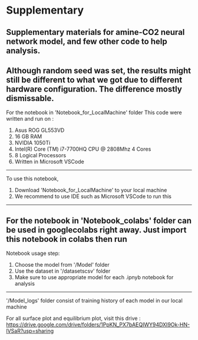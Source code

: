 # Supplementary
Supplementary materials for amine-CO2 neural network model, and few other code to help analysis.
-----------------------------------------------------------------------------------
Although random seed was set, the results might still be different to what we got due to different hardware configuration. The difference mostly dismissable.
-----------------------------------------------------------------------------------
For the notebook in 'Notebook_for_LocalMachine' folder
This code were written and run on :
1. Asus ROG GL553VD
2. 16 GB RAM
3. NVIDIA 1050Ti
4. Intel(R) Core (TM) i7-7700HQ CPU @ 2808Mhz 4 Cores
5. 8 Logical Processors
6. Written in Microsoft VSCode
-----------------------------------------------------------------------------------
To use this notebook, 
1. Download 'Notebook_for_LocalMachine' to your local machine
2. We recommend to use IDE such as Microsoft VSCode to run this
-----------------------------------------------------------------------------------
For the notebook in 'Notebook_colabs' folder
can be used in googlecolabs right away.
Just import this notebook in colabs then run
-----------------------------------------------------------------------------------
Notebook usage step:
1. Choose the model from '/Model' folder
2. Use the dataset in '/datasetscsv' folder
3. Make sure to use appropriate model for each .ipnyb notebook for analysis
-----------------------------------------------------------------------------------
'/Model_logs' folder consist of training history of each model in our local machine

For all surface plot and equilibrium plot, visit this drive : https://drive.google.com/drive/folders/1PpKN_PX7bAEQIWY94DXI9Ok-HN-lVSaR?usp=sharing